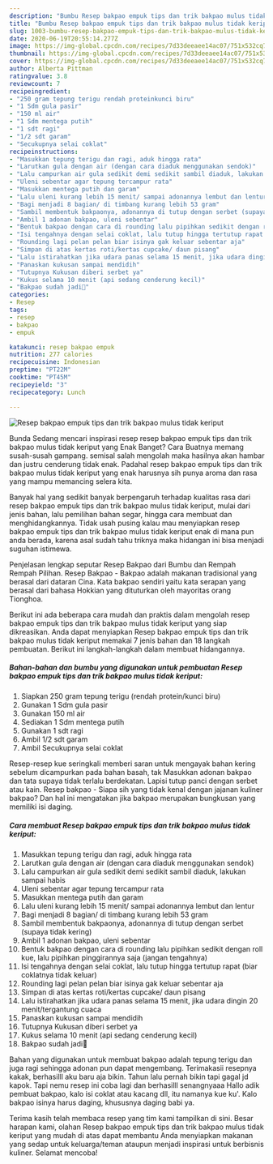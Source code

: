 ```yaml
---
description: "Bumbu Resep bakpao empuk tips dan trik bakpao mulus tidak keriput | Cara Membuat Resep bakpao empuk tips dan trik bakpao mulus tidak keriput Yang Lezat"
title: "Bumbu Resep bakpao empuk tips dan trik bakpao mulus tidak keriput | Cara Membuat Resep bakpao empuk tips dan trik bakpao mulus tidak keriput Yang Lezat"
slug: 1003-bumbu-resep-bakpao-empuk-tips-dan-trik-bakpao-mulus-tidak-keriput-cara-membuat-resep-bakpao-empuk-tips-dan-trik-bakpao-mulus-tidak-keriput-yang-lezat
date: 2020-06-19T20:55:14.277Z
image: https://img-global.cpcdn.com/recipes/7d33deeaee14ac07/751x532cq70/resep-bakpao-empuk-tips-dan-trik-bakpao-mulus-tidak-keriput-foto-resep-utama.jpg
thumbnail: https://img-global.cpcdn.com/recipes/7d33deeaee14ac07/751x532cq70/resep-bakpao-empuk-tips-dan-trik-bakpao-mulus-tidak-keriput-foto-resep-utama.jpg
cover: https://img-global.cpcdn.com/recipes/7d33deeaee14ac07/751x532cq70/resep-bakpao-empuk-tips-dan-trik-bakpao-mulus-tidak-keriput-foto-resep-utama.jpg
author: Alberta Pittman
ratingvalue: 3.8
reviewcount: 7
recipeingredient:
- "250 gram tepung terigu rendah proteinkunci biru"
- "1 Sdm gula pasir"
- "150 ml air"
- "1 Sdm mentega putih"
- "1 sdt ragi"
- "1/2 sdt garam"
- "Secukupnya selai coklat"
recipeinstructions:
- "Masukkan tepung terigu dan ragi, aduk hingga rata"
- "Larutkan gula dengan air (dengan cara diaduk menggunakan sendok)"
- "Lalu campurkan air gula sedikit demi sedikit sambil diaduk, lakukan sampai habis"
- "Uleni sebentar agar tepung tercampur rata"
- "Masukkan mentega putih dan garam"
- "Lalu uleni kurang lebih 15 menit/ sampai adonannya lembut dan lentur"
- "Bagi menjadi 8 bagian/ di timbang kurang lebih 53 gram"
- "Sambil membentuk bakpaonya, adonannya di tutup dengan serbet (supaya tidak kering)"
- "Ambil 1 adonan bakpao, uleni sebentar"
- "Bentuk bakpao dengan cara di rounding lalu pipihkan sedikit dengan roll kue, lalu pipihkan pinggirannya saja (jangan tengahnya)"
- "Isi tengahnya dengan selai coklat, lalu tutup hingga tertutup rapat (biar coklatnya tidak keluar)"
- "Rounding lagi pelan pelan biar isinya gak keluar sebentar aja"
- "Simpan di atas kertas roti/kertas cupcake/ daun pisang"
- "Lalu istirahatkan jika udara panas selama 15 menit, jika udara dingin 20 menit/tergantung cuaca"
- "Panaskan kukusan sampai mendidih"
- "Tutupnya Kukusan diberi serbet ya"
- "Kukus selama 10 menit (api sedang cenderung kecil)"
- "Bakpao sudah jadi🥰"
categories:
- Resep
tags:
- resep
- bakpao
- empuk

katakunci: resep bakpao empuk 
nutrition: 277 calories
recipecuisine: Indonesian
preptime: "PT22M"
cooktime: "PT45M"
recipeyield: "3"
recipecategory: Lunch

---
```



![Resep bakpao empuk tips dan trik bakpao mulus tidak keriput](https://img-global.cpcdn.com/recipes/7d33deeaee14ac07/751x532cq70/resep-bakpao-empuk-tips-dan-trik-bakpao-mulus-tidak-keriput-foto-resep-utama.jpg)

Bunda Sedang mencari inspirasi resep resep bakpao empuk tips dan trik bakpao mulus tidak keriput yang Enak Banget? Cara Buatnya memang susah-susah gampang. semisal salah mengolah maka hasilnya akan hambar dan justru cenderung tidak enak. Padahal resep bakpao empuk tips dan trik bakpao mulus tidak keriput yang enak harusnya sih punya aroma dan rasa yang mampu memancing selera kita.

Banyak hal yang sedikit banyak berpengaruh terhadap kualitas rasa dari resep bakpao empuk tips dan trik bakpao mulus tidak keriput, mulai dari jenis bahan, lalu pemilihan bahan segar, hingga cara membuat dan menghidangkannya. Tidak usah pusing kalau mau menyiapkan resep bakpao empuk tips dan trik bakpao mulus tidak keriput enak di mana pun anda berada, karena asal sudah tahu triknya maka hidangan ini bisa menjadi suguhan istimewa.

Penjelasan lengkap seputar Resep Bakpao dari Bumbu dan Rempah Rempah Pilihan. Resep Bakpao - Bakpao adalah makanan tradisional yang berasal dari dataran Cina. Kata bakpao sendiri yaitu kata serapan yang berasal dari bahasa Hokkian yang dituturkan oleh mayoritas orang Tionghoa.


Berikut ini ada beberapa cara mudah dan praktis dalam mengolah resep bakpao empuk tips dan trik bakpao mulus tidak keriput yang siap dikreasikan. Anda dapat menyiapkan Resep bakpao empuk tips dan trik bakpao mulus tidak keriput memakai 7 jenis bahan dan 18 langkah pembuatan. Berikut ini langkah-langkah dalam membuat hidangannya.

<!--inarticleads1-->

##### Bahan-bahan dan bumbu yang digunakan untuk pembuatan Resep bakpao empuk tips dan trik bakpao mulus tidak keriput:

1. Siapkan 250 gram tepung terigu (rendah protein/kunci biru)
1. Gunakan 1 Sdm gula pasir
1. Gunakan 150 ml air
1. Sediakan 1 Sdm mentega putih
1. Gunakan 1 sdt ragi
1. Ambil 1/2 sdt garam
1. Ambil Secukupnya selai coklat


Resep-resep kue seringkali memberi saran untuk mengayak bahan kering sebelum dicampurkan pada bahan basah, tak Masukkan adonan bakpao dan tata supaya tidak terlalu berdekatan. Lapisi tutup panci dengan serbet atau kain. Resep bakpao - Siapa sih yang tidak kenal dengan jajanan kuliner bakpao? Dan hal ini mengatakan jika bakpao merupakan bungkusan yang memiliki isi daging. 

<!--inarticleads2-->

##### Cara membuat Resep bakpao empuk tips dan trik bakpao mulus tidak keriput:

1. Masukkan tepung terigu dan ragi, aduk hingga rata
1. Larutkan gula dengan air (dengan cara diaduk menggunakan sendok)
1. Lalu campurkan air gula sedikit demi sedikit sambil diaduk, lakukan sampai habis
1. Uleni sebentar agar tepung tercampur rata
1. Masukkan mentega putih dan garam
1. Lalu uleni kurang lebih 15 menit/ sampai adonannya lembut dan lentur
1. Bagi menjadi 8 bagian/ di timbang kurang lebih 53 gram
1. Sambil membentuk bakpaonya, adonannya di tutup dengan serbet (supaya tidak kering)
1. Ambil 1 adonan bakpao, uleni sebentar
1. Bentuk bakpao dengan cara di rounding lalu pipihkan sedikit dengan roll kue, lalu pipihkan pinggirannya saja (jangan tengahnya)
1. Isi tengahnya dengan selai coklat, lalu tutup hingga tertutup rapat (biar coklatnya tidak keluar)
1. Rounding lagi pelan pelan biar isinya gak keluar sebentar aja
1. Simpan di atas kertas roti/kertas cupcake/ daun pisang
1. Lalu istirahatkan jika udara panas selama 15 menit, jika udara dingin 20 menit/tergantung cuaca
1. Panaskan kukusan sampai mendidih
1. Tutupnya Kukusan diberi serbet ya
1. Kukus selama 10 menit (api sedang cenderung kecil)
1. Bakpao sudah jadi🥰


Bahan yang digunakan untuk membuat bakpao adalah tepung terigu dan juga ragi sehingga adonan pun dapat mengembang. Terimakasii resepnya kakak, berhasilll aku baru aja bikin. Tahun lalu pernah bikin tapi gagal jd kapok. Tapi nemu resep ini coba lagi dan berhasilll senangnyaaa Hallo adik pembuat bakpao, kalo isi coklat atau kacang dll, itu namanya kue ku&#39;. Kalo bakpao isinya harus daging, khususnya daging babi ya. 

Terima kasih telah membaca resep yang tim kami tampilkan di sini. Besar harapan kami, olahan Resep bakpao empuk tips dan trik bakpao mulus tidak keriput yang mudah di atas dapat membantu Anda menyiapkan makanan yang sedap untuk keluarga/teman ataupun menjadi inspirasi untuk berbisnis kuliner. Selamat mencoba!
